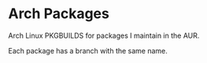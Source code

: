 # Arch Packages

Arch Linux PKGBUILDS for packages I maintain in the AUR.

Each package has a branch with the same name.